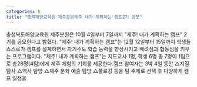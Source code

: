 ```yaml
---
categories: h
title: "충북해양교육원 제주분원제주 내가 계획하는 캠프2기 공모"
---
```

충청북도해양교육원 제주분원은 10월 4일부터 7일까지 "제주! 내가 계획하는 캠프" 2기를 공모한다고 밝혔다. "제주! 내가 계획하는 캠프"는 12월 12일부터 15일까지 학생들 스스로가 캠프를 설계하면서 자기주도 학습 능력을 향상시키고 배려심과 협동심을 키우는 프로그램이다. "제주! 내가 계획하는 캠프"는 지도교사 1명, 학생 6명 총 7명이 1팀으로 총28명(4팀)에게 제주 체험의 기회를 제공한다.캠프 참여자는 3박 4일 동안 △지질탐사 △역사 탐방 △제주 문화 예술 탐방 △플로깅 등을 팀 주제로 선택 후 다양하게 캠프 일정을